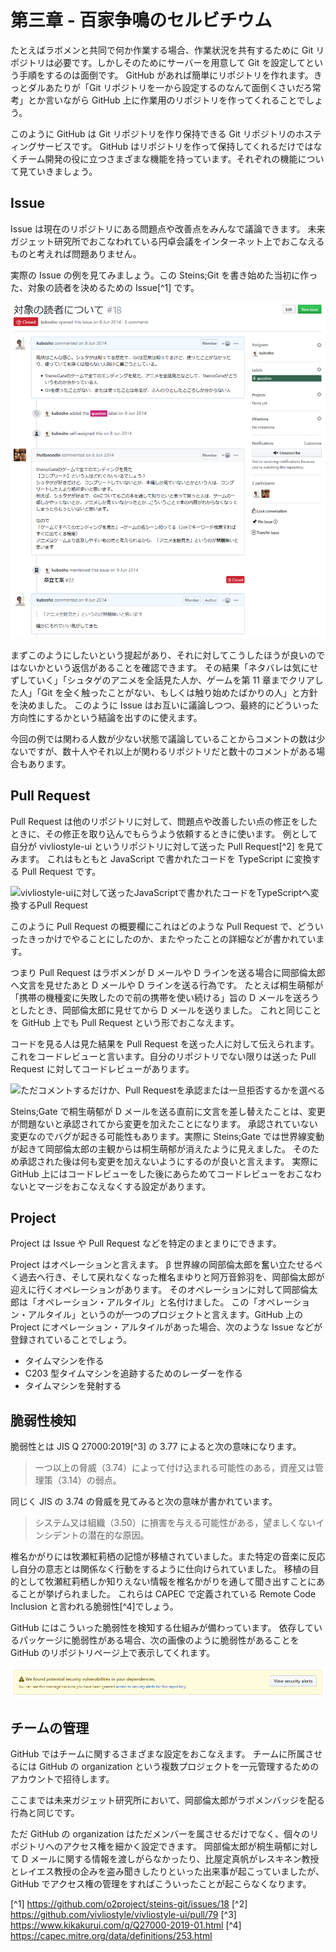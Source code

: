 # 第三章 - 百家争鳴のセルビチウム

たとえばラボメンと共同で何か作業する場合、作業状況を共有するために Git リポジトリは必要です。しかしそのためにサーバーを用意して Git を設定してという手順をするのは面倒です。
GitHub があれば簡単にリポジトリを作れます。きっとダルあたりが「Git リポジトリを一から設定するのなんて面倒くさいだろ常考」とか言いながら GitHub 上に作業用のリポジトリを作ってくれることでしょう。

このように GitHub は Git リポジトリを作り保持できる Git リポジトリのホスティングサービスです。
GitHub はリポジトリを作って保持してくれるだけではなくチーム開発の役に立つさまざまな機能を持っています。それぞれの機能について見ていきましょう。

## Issue

Issue は現在のリポジトリにある問題点や改善点をみんなで議論できます。
未来ガジェット研究所でおこなわれている円卓会議をインターネット上でおこなえるものと考えれば問題ありません。

実際の Issue の例を見てみましょう。この Steins;Git を書き始めた当初に作った、対象の読者を決めるための Issue[^1] です。

![GitHub上で対象の読者について話している様子](/assets/images/ch3/github-issue.png)

まずこのようにしたいという提起があり、それに対してこうしたほうが良いのではないかという返信があることを確認できます。
その結果「ネタバレは気にせずしていく」「シュタゲのアニメを全話見た人か、ゲームを第 11 章までクリアした人」「Git を全く触ったことがない、もしくは触り始めたばかりの人」と方針を決めました。
このように Issue はお互いに議論しつつ、最終的にどういった方向性にするかという結論を出すのに使えます。

今回の例では関わる人数が少ない状態で議論していることからコメントの数は少ないですが、数十人やそれ以上が関わるリポジトリだと数十のコメントがある場合もあります。

## Pull Request

Pull Request は他のリポジトリに対して、問題点や改善したい点の修正をしたときに、その修正を取り込んでもらうよう依頼するときに使います。
例として自分が vivliostyle-ui というリポジトリに対して送った Pull Request[^2] を見てみます。
これはもともと JavaScript で書かれたコードを TypeScript に変換する Pull Request です。

![vivliostyle-uiに対して送ったJavaScriptで書かれたコードをTypeScriptへ変換するPull Request](https://i.gyazo.com/25ef15b95a8e7055b4e3c142461c87e6.png)

このように Pull Request の概要欄にこれはどのような Pull Request で、どういったきっかけでやることにしたのか、またやったことの詳細などが書かれています。

つまり Pull Request はラボメンが D メールや D ラインを送る場合に岡部倫太郎へ文言を見せたあと D メールや D ラインを送る行為です。
たとえば桐生萌郁が「携帯の機種変に失敗したので前の携帯を使い続ける」旨の D メールを送ろうとしたとき、岡部倫太郎に見せてから D メールを送りました。
これと同じことを GitHub 上でも Pull Request という形でおこなえます。

コードを見る人は見た結果を Pull Request を送った人に対して伝えられます。
これをコードレビューと言います。自分のリポジトリでない限りは送った Pull Request に対してコードレビューがあります。

![ただコメントするだけか、Pull Requestを承認または一旦拒否するかを選べる](https://i.gyazo.com/4c8c0a97a163d4f821ef425c6fe24945.png)

Steins;Gate で桐生萌郁が D メールを送る直前に文言を差し替えたことは、変更が問題ないと承認されてから変更を加えたことになります。
承認されていない変更なのでバグが起きる可能性もあります。実際に Steins;Gate では世界線変動が起きて岡部倫太郎の主観からは桐生萌郁が消えたように見えました。
そのため承認された後は何も変更を加えないようにするのが良いと言えます。
実際に GitHub 上にはコードレビューをした後にあらためてコードレビューをおこなわないとマージをおこなえなくする設定があります。

## Project

Project は Issue や Pull Request などを特定のまとまりにできます。

Project はオペレーションと言えます。
β 世界線の岡部倫太郎を奮い立たせるべく過去へ行き、そして戻れなくなった椎名まゆりと阿万音鈴羽を、岡部倫太郎が迎えに行くオペレーションがあります。
そのオペレーションに対して岡部倫太郎は「オペレーション・アルタイル」と名付けました。
この「オペレーション・アルタイル」というのが一つのプロジェクトと言えます。GitHub 上の Project にオペレーション・アルタイルがあった場合、次のような Issue などが登録されていることでしょう。

- タイムマシンを作る
- C203 型タイムマシンを追跡するためのレーダーを作る
- タイムマシンを発射する

## 脆弱性検知

脆弱性とは JIS Q 27000:2019[^3] の 3.77 によると次の意味になります。

> 一つ以上の脅威（3.74）によって付け込まれる可能性のある，資産又は管理策（3.14）の弱点。

同じく JIS の 3.74 の脅威を見てみると次の意味が書かれています。

> システム又は組織（3.50）に損害を与える可能性がある，望ましくないインシデントの潜在的な原因。

椎名かがりには牧瀬紅莉栖の記憶が移植されていました。また特定の音楽に反応し自分の意志とは関係なく行動をするように仕向けられていました。
移植の目的として牧瀬紅莉栖しか知りえない情報を椎名かがりを通して聞き出すことにあることが挙げられました。
これらは CAPEC で定義されている Remote Code Inclusion と言われる脆弱性[^4]でしょう。

GitHub にはこういった脆弱性を検知する仕組みが備わっています。
依存しているパッケージに脆弱性がある場合、次の画像のように脆弱性があることを GitHub のリポジトリページ上で表示してくれます。

![依存しているパッケージに脆弱性があることを知らせる表示](/assets/images/ch3/github-security.png)

## チームの管理

GitHub ではチームに関するさまざまな設定をおこなえます。
チームに所属させるには GitHub の organization という複数プロジェクトを一元管理するためのアカウントで招待します。

<!-- textlint-disable  web-plus-db -->

ここまでは未来ガジェット研究所において、岡部倫太郎がラボメンバッジを配る行為と同じです。

<!-- textlint-enable  web-plus-db -->

ただ GitHub の organization はただメンバーを属させるだけでなく、個々のリポジトリへのアクセス権を細かく設定できます。
岡部倫太郎が桐生萌郁に対して D メールに関する情報を渡しがらなかったり、比屋定真帆がレスキネン教授とレイエス教授の企みを盗み聞きしたりといった出来事が起こっていましたが、GitHub でアクセス権の管理をすればこういったことが起こらなくなります。

[^1] https://github.com/o2project/steins-git/issues/18
[^2] https://github.com/vivliostyle/vivliostyle-ui/pull/79
[^3] https://www.kikakurui.com/q/Q27000-2019-01.html
[^4] https://capec.mitre.org/data/definitions/253.html
